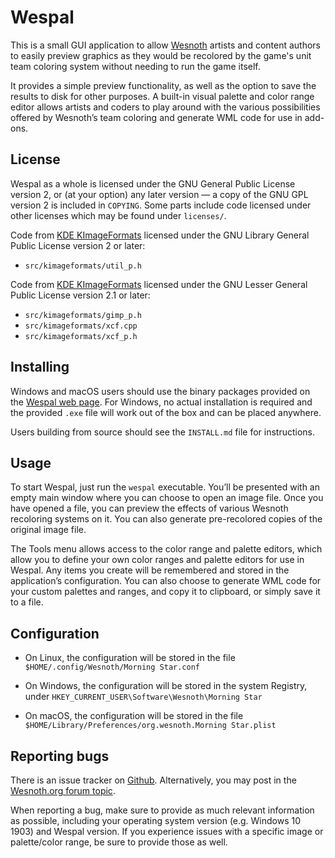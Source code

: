 Wespal
======

This is a small GUI application to allow [Wesnoth][1] artists and content authors to easily preview graphics as they would be recolored by the game's unit team coloring system without needing to run the game itself.

[1]: <https://www.wesnoth.org/>

It provides a simple preview functionality, as well as the option to save the results to disk for other purposes. A built-in visual palette and color range editor allows artists and coders to play around with the various possibilities offered by Wesnoth’s team coloring and generate WML code for use in add-ons.


License
-------

Wespal as a whole is licensed under the GNU General Public License version 2, or (at your option) any later version — a copy of the GNU GPL version 2 is included in `COPYING`. Some parts include code licensed under other licenses which may be found under `licenses/`.

Code from [KDE KImageFormats][2] licensed under the GNU Library General Public License version 2 or later:

 * `src/kimageformats/util_p.h`

Code from [KDE KImageFormats][2] licensed under the GNU Lesser General Public License version 2.1 or later:

 * `src/kimageformats/gimp_p.h`
 * `src/kimageformats/xcf.cpp`
 * `src/kimageformats/xcf_p.h`

[2]: <https://api.kde.org/frameworks/kimageformats/html/index.html>


Installing
----------

Windows and macOS users should use the binary packages provided on the [Wespal web page][3]. For Windows, no actual installation is required and the provided `.exe` file will work out of the box and can be placed anywhere.

[3]: <https://irydacea.me/projects/wespal>

Users building from source should see the `INSTALL.md` file for instructions.


Usage
-----

To start Wespal, just run the `wespal` executable. You’ll be presented with an empty main window where you can choose to open an image file. Once you have opened a file, you can preview the effects of various Wesnoth recoloring systems on it. You can also generate pre-recolored copies of the original image file.

The Tools menu allows access to the color range and palette editors, which allow you to define your own color ranges and palette editors for use in Wespal. Any items you create will be remembered and stored in the application’s configuration. You can also choose to generate WML code for your custom palettes and ranges, and copy it to clipboard, or simply save it to a file.


Configuration
-------------

* On Linux, the configuration will be stored in the file
  `$HOME/.config/Wesnoth/Morning Star.conf`

* On Windows, the configuration will be stored in the system Registry, under
  `HKEY_CURRENT_USER\Software\Wesnoth\Morning Star`

* On macOS, the configuration will be stored in the file
  `$HOME/Library/Preferences/org.wesnoth.Morning Star.plist`


Reporting bugs
--------------

There is an issue tracker on [Github][4]. Alternatively, you may post in the [Wesnoth.org forum topic][5].

[4]: https://github.com/irydacea/morningstar/issues
[5]: https://r.wesnoth.org/t31965

When reporting a bug, make sure to provide as much relevant information as possible, including your operating system version (e.g. Windows 10 1903) and Wespal version. If you experience issues with a specific image or palette/color range, be sure to provide those as well.
